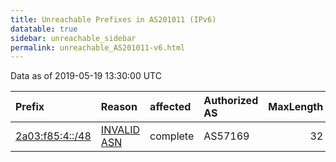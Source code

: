 ```yaml
---
title: Unreachable Prefixes in AS201011 (IPv6)
datatable: true
sidebar: unreachable_sidebar
permalink: unreachable_AS201011-v6.html
---
```


Data as of 2019-05-19 13:30:00 UTC


<div class="datatable-begin"></div>

| Prefix                                                   | Reason                                                                                                  | affected   | Authorized AS   |   MaxLength | Anchor                                         |   unreachable /48s |
|:---------------------------------------------------------|:--------------------------------------------------------------------------------------------------------|:-----------|:----------------|------------:|:-----------------------------------------------|-------------------:|
| [2a03:f85:4::/48](https://stat.ripe.net/2a03:f85:4::/48) | [INVALID ASN](https://rpki-validator.ripe.net/announcement-preview?asn=AS201011&prefix=2a03:f85:4::/48) | complete   | AS57169         |          32 | [RIPE](unreachable_RIPE_NCC_RPKI_Root-v6.html) |                  1 |

<div class="datatable-end"></div>